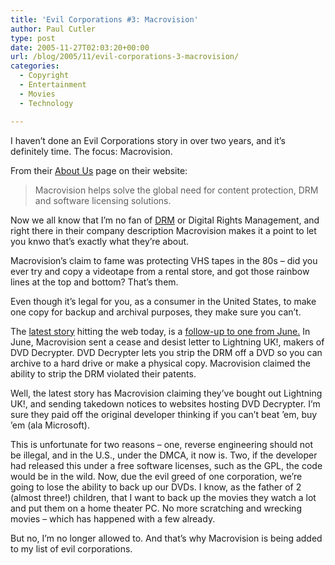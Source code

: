 ```yaml
---
title: 'Evil Corporations #3: Macrovision'
author: Paul Cutler
type: post
date: 2005-11-27T02:03:20+00:00
url: /blog/2005/11/evil-corporations-3-macrovision/
categories:
  - Copyright
  - Entertainment
  - Movies
  - Technology

---
```

I haven&#8217;t done an Evil Corporations story in over two years, and it&#8217;s definitely time. The focus: Macrovision.

From their [About Us][1] page on their website:

> Macrovision helps solve the global need for content protection, DRM and software licensing solutions.

Now we all know that I&#8217;m no fan of [DRM][2] or Digital Rights Management, and right there in their company description Macrovision makes it a point to let you knwo that&#8217;s exactly what they&#8217;re about.

Macrovision&#8217;s claim to fame was protecting VHS tapes in the 80s &#8211; did you ever try and copy a videotape from a rental store, and got those rainbow lines at the top and bottom? That&#8217;s them.

Even though it&#8217;s legal for you, as a consumer in the United States, to make one copy for backup and archival purposes, they make sure you can&#8217;t.

The [latest story][3] hitting the web today, is a [follow-up to one from June.][4] In June, Macrovision sent a cease and desist letter to Lightning UK!, makers of DVD Decrypter. DVD Decrypter lets you strip the DRM off a DVD so you can archive to a hard drive or make a physical copy. Macrovision claimed the ability to strip the DRM violated their patents.

Well, the latest story has Macrovision claiming they&#8217;ve bought out Lightning UK!, and sending takedown notices to websites hosting DVD Decrypter. I&#8217;m sure they paid off the original developer thinking if you can&#8217;t beat &#8217;em, buy &#8217;em (ala Microsoft).

This is unfortunate for two reasons &#8211; one, reverse engineering should not be illegal, and in the U.S., under the DMCA, it now is. Two, if the developer had released this under a free software licenses, such as the GPL, the code would be in the wild. Now, due the evil greed of one corporation, we&#8217;re going to lose the ability to back up our DVDs. I know, as the father of 2 (almost three!) children, that I want to back up the movies they watch a lot and put them on a home theater PC. No more scratching and wrecking movies &#8211; which has happened with a few already.

But no, I&#8217;m no longer allowed to. And that&#8217;s why Macrovision is being added to my list of evil corporations.

 [1]: http://www.macrovision.com/company/index.shtml
 [2]: http://www.paulcutler.org/blog/index.php?s=DRM
 [3]: http://www.cdfreaks.com/news/12735
 [4]: http://www.cdfreaks.com/news/11914